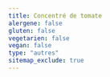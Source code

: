 ```yaml
---
title: Concentré de tomate
alergene: false
gluten: false
vegetarien: false
vegan: false
type: "autres"
sitemap_exclude: true
---
```

